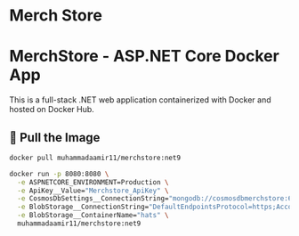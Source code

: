 # Merch Store

# MerchStore - ASP.NET Core Docker App

This is a full-stack .NET web application containerized with Docker and hosted on Docker Hub.

## 🔽 Pull the Image

```bash
docker pull muhammadaamir11/merchstore:net9

docker run -p 8080:8080 \
  -e ASPNETCORE_ENVIRONMENT=Production \
  -e ApiKey__Value="Merchstore_ApiKey" \
  -e CosmosDbSettings__ConnectionString="mongodb://cosmosdbmerchstore:6hca7dJsQUTyict7vnXZ2oHX7jduoNHLrtlwwUkfn6ed09p5xvsjtHT1YtiJAZsJZjUmIvMRCZ2BACDbPfBlsQ==@cosmosdbmerchstore.mongo.cosmos.azure.com:10255/?ssl=true&retrywrites=false&replicaSet=globaldb&maxIdleTimeMS=120000&appName=@cosmosdbmerchstore@" \
  -e BlobStorage__ConnectionString="DefaultEndpointsProtocol=https;AccountName=merchstoreblobstorage;AccountKey=7MUoHLJFvPwyKwKAoOs26ATDLWaru09z/ItgkIa7YzS0vbqOhGUdZRg+lEwHVm5Su4jZb+4hk+yv+AStEgjcYw==;EndpointSuffix=core.windows.net" \
  -e BlobStorage__ContainerName="hats" \
  muhammadaamir11/merchstore:net9
